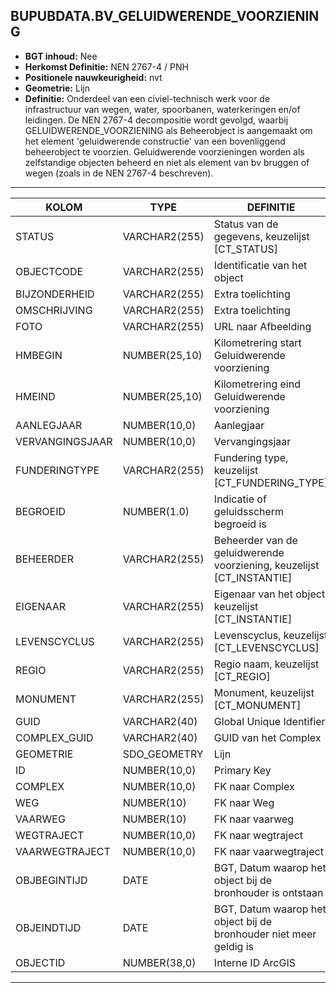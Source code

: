 ﻿## BUPUBDATA.BV_GELUIDWERENDE_VOORZIENING

* __BGT inhoud:__ Nee
* __Herkomst Definitie:__ NEN 2767-4 / PNH
* __Positionele nauwkeurigheid:__ nvt
* __Geometrie:__ Lijn
* __Definitie:__ Onderdeel van een civiel-technisch werk voor de infrastructuur van wegen, water, spoorbanen, waterkeringen en/of leidingen. De NEN 2767-4 decompositie wordt gevolgd, waarbij GELUIDWERENDE_VOORZIENING als Beheerobject is aangemaakt om het element 'geluidwerende constructie' van een bovenliggend beheerobject te voorzien.
Geluidwerende voorzieningen worden als zelfstandige objecten beheerd en niet als element van bv bruggen of wegen (zoals in de NEN 2767-4 beschreven).


***

|KOLOM                           	|TYPE          	|DEFINITIE|
|------                          	|----          	|-----    |
|STATUS                          	|VARCHAR2(255) 	|Status van de gegevens, keuzelijst [CT_STATUS]|
|OBJECTCODE                        	|VARCHAR2(255) 	|Identificatie van het object|
|BIJZONDERHEID                   	|VARCHAR2(255) 	|Extra toelichting|
|OMSCHRIJVING                    	|VARCHAR2(255) 	|Extra toelichting|
|FOTO                            	|VARCHAR2(255) 	|URL naar Afbeelding|
|HMBEGIN                        	|NUMBER(25,10) 	|Kilometrering start Geluidwerende voorziening|
|HMEIND	              	         	|NUMBER(25,10) 	|Kilometrering eind Geluidwerende voorziening|
|AANLEGJAAR                     	|NUMBER(10,0)  	|Aanlegjaar|
|VERVANGINGSJAAR                   	|NUMBER(10,0)  	|Vervangingsjaar|
|FUNDERINGTYPE                   	|VARCHAR2(255) 	|Fundering type, keuzelijst [CT_FUNDERING_TYPE]|
|BEGROEID							|NUMBER(1.0)	|Indicatie of geluidsscherm begroeid is|
|BEHEERDER                       	|VARCHAR2(255) 	|Beheerder van de geluidwerende voorziening, keuzelijst [CT_INSTANTIE]|
|EIGENAAR                        	|VARCHAR2(255) 	|Eigenaar van het object, keuzelijst [CT_INSTANTIE]|
|LEVENSCYCLUS                    	|VARCHAR2(255) 	|Levenscyclus, keuzelijst [CT_LEVENSCYCLUS]|
|REGIO                           	|VARCHAR2(255) 	|Regio naam, keuzelijst [CT_REGIO]|
|MONUMENT							|VARCHAR2(255)	|Monument, keuzelijst [CT_MONUMENT]|
|GUID                            	|VARCHAR2(40)  	|Global Unique Identifier|
|COMPLEX_GUID						|VARCHAR2(40)	|GUID van het Complex|
|GEOMETRIE                       	|SDO_GEOMETRY  	|Lijn|
|ID                              	|NUMBER(10,0)  	|Primary Key|
|COMPLEX                         	|NUMBER(10,0) 	|FK naar Complex|
|WEG								|NUMBER(10)		|FK naar Weg|
|VAARWEG							|NUMBER(10)		|FK naar vaarweg|
|WEGTRAJECT                     	|NUMBER(10,0)  	|FK naar wegtraject|
|VAARWEGTRAJECT                     |NUMBER(10,0)  	|FK naar vaarwegtraject|
|OBJBEGINTIJD                    	|DATE          	|BGT, Datum waarop het object bij de bronhouder is ontstaan|
|OBJEINDTIJD                     	|DATE          	|BGT, Datum waarop het object bij de bronhouder niet meer geldig is|
|OBJECTID                        	|NUMBER(38,0)   |Interne ID ArcGIS|


***
